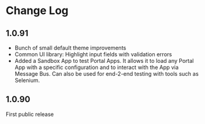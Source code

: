 
# Change Log

## 1.0.91

 * Bunch of small default theme improvements
 * Common UI library: Highlight input fields with validation errors
 * Added a Sandbox App to test Portal Apps. It allows it to load any Portal App with a specific configuration and to interact with the App
   via Message Bus. Can also be used for end-2-end testing with tools such as Selenium.

## 1.0.90

First public release
